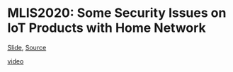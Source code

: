 
# MLIS2020: Some Security Issues on IoT Products with Home Network

[Slide](<main.pdf>), [Source](<main.tex>)

[video](http://www.academicconf.com/video?confname=mlis2020)

